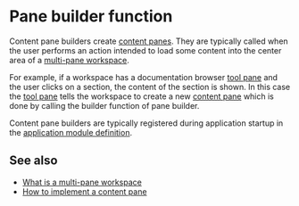 # Pane builder function

Content pane builders create [content panes](def://). They are typically called when the user performs
an action intended to load some content into the center area of a [multi-pane workspace](def://).

For example, if a workspace has a documentation browser [tool pane](def://) and the user clicks
on a section, the content of the section is shown. In this case the [tool pane](def://) tells
the workspace to create a new [content pane](def://) which is done by calling the builder function
of pane builder.

Content pane builders are typically registered during application startup in the 
[application module definition](def://).

## See also

- [What is a multi-pane workspace](guide://)
- [How to implement a content pane](guide://)